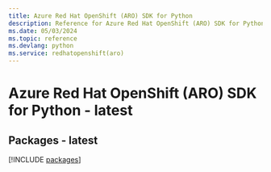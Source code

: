 ```yaml
---
title: Azure Red Hat OpenShift (ARO) SDK for Python
description: Reference for Azure Red Hat OpenShift (ARO) SDK for Python
ms.date: 05/03/2024
ms.topic: reference
ms.devlang: python
ms.service: redhatopenshift(aro)
---
```

# Azure Red Hat OpenShift (ARO) SDK for Python - latest
## Packages - latest
[!INCLUDE [packages](red-hat-openshift-(aro)-index.md)]